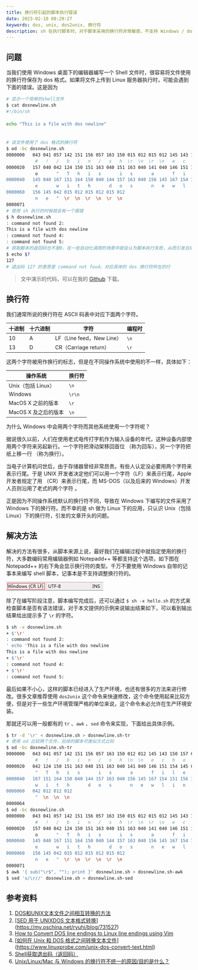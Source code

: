 ```yaml
---
title: 换行符引起的脚本执行错误
date: 2023-02-10 08:29:27
keywords: dos, unix, dos2unix, 换行符
description: sh 在执行脚本时，对于脚本采用的换行符非常敏感，不支持 Windows / dos 格式的换行符，会对脚本执行产生意想不到的问题，本文介绍了换行符的区别以及在生产环境中解决这个问题的方法。
---
```


## 问题

当我们使用 Windows 桌面下的编辑器编写一个 Shell 文件时，很容易将文件使用的换行符保存为 dos 格式。如果将文件上传到 Linux 服务器执行时，可能会遇到下面的错误。这是因为

```sh
# 显示一个简单的shell文件
$ cat dosnewline.sh                                   
#!/bin/sh

echo "This is a file with dos newline"


# 该文件使用了 dos 格式的换行符
$ od -bc dosnewline.sh
0000000   043 041 057 142 151 156 057 163 150 015 012 015 012 145 143 150
           #   !   /   b   i   n   /   s   h  \r  \n  \r  \n   e   c   h
0000020   157 040 042 124 150 151 163 040 151 163 040 141 040 146 151 154
           o       "   T   h   i   s       i   s       a       f   i   l
0000040   145 040 167 151 164 150 040 144 157 163 040 156 145 167 154 151
           e       w   i   t   h       d   o   s       n   e   w   l   i
0000060   156 145 042 015 012 015 012 015 012                            
           n   e   "  \r  \n  \r  \n  \r  \n                            
0000071
# 使用 sh 执行的时候就会有一个报错
$ h dosnewline.sh    
: command not found 2: 
This is a file with dos newline
: command not found 4: 
: command not found 5: 
# 获取脚本的返回码也不是0，在一些自动化调用的场景中就会认为脚本执行失败，从而引发后续的问题
$ echo $?             
127
# 退出码 127 的意思是 command not foud，对应具体的 dos 换行符所在的行
```

> 文中演示的代码，可以在我的 [Github](https://github.com/cocowool/sh-valley/tree/master/shell) 下载。

## 换行符

我们通常所说的换行符在 ASCII 码表中对应下面两个字符。

| 十进制 | 十六进制 | 字符                      | 编程时 |
| ------ | -------- | ------------------------- | ------ |
| 10     | A        | LF（Line feed，New Line） | `\n`   |
| 13     | D        | CR（Carriage return）     | `\r`   |

这两个字符被用作换行的标志，但是在不同操作系统中使用的不一样，具体如下：

| 操作系统             | 换行符 |
| -------------------- | ------ |
| Unix（包括 Linux）   | `\n`   |
| Windows              | `\r\n` |
| MacOS X 之前的版本   | `\r`   |
| MacOS X 及之后的版本 | `\n`   |

为什么 Windows 中会用两个字符而其他系统使用一个字符呢？

据说很久以前，人们在使用老式电传打字机作为输入设备的年代，这种设备内部使用两个字符来另起新行。一个字符把滑动架移回首位 （称为回车），另一个字符把纸上移一行 （称为换行）。

当电子计算机问世后，由于存储器曾经非常昂贵。有些人认定没必要用两个字符来表示行尾。于是 UNIX 开发者决定他们可以用一个字符（LF）来表示行尾，Apple 开发者规定了用 （CR）来表示行尾，而 MS-DOS（以及后来的 Windows）开发人员则沿用了老式的两个字符 。

正是因为不同操作系统默认的换行符不同，导致在 Windows 下编写的文件采用了 Windows 下的换行符。而不幸的是 sh 做为 Linux 下的应用，只认识 Unix（包括 Linux）下的换行符，引发的文章开头的问题。

## 解决方法

解决的方法有很多，从脚本来源上说，最好我们在编辑过程中就指定使用的换行符，大多数编码常用编辑器例如 Notepadd++ 等都支持这个选项，如下图在 Notepadd++ 的右下角会显示换行符的类型。千万不要使用 Windows 自带的记事本来编写 shell 脚本，记事本是不支持调整换行符的。

![img](20230210-dos2unix/1730512-20220327222631395-128360807.png)

除了在编写阶段注意，脚本编写完成后，还可以通过 `$ sh -x hello.sh` 的方式来检查脚本是否有语法错误，对于本文提供的示例来说输出结果如下，可以看到输出结果给出提示多了 `\r` 的字符。

```sh
$ sh -x dosnewline.sh 
+ $'\r'
: command not found 2: 
' echo 'This is a file with dos newline
This is a file with dos newline
+ $'\r'
: command not found 4: 
+ $'\r'
: command not found 5: 
```

最后如果不小心，这样的脚本已经进入了生产环境，也还有很多的方法来进行修改。很多文章推荐使用 `dos2unix` 这个命令来快速修改，这个命令使用起来比较方便，但是对于一些生产环境管理严格的单位来说，这个命令未必允许在生产环境安装。

那就还可以用一般都有的 `tr` 、`awk` 、`sed` 命令来实现，下面给出具体示例。

```sh
$ tr -d '\r' < dosnewline.sh > dosnewline.sh-tr
# 使用 od 比较两个文件，后续的脚本可类似方式比较
$ od -bc dosnewline.sh-tr 
0000000   043 041 057 142 151 156 057 163 150 012 012 145 143 150 157 040
           #   !   /   b   i   n   /   s   h  \n  \n   e   c   h   o    
0000020   042 124 150 151 163 040 151 163 040 141 040 146 151 154 145 040
           "   T   h   i   s       i   s       a       f   i   l   e    
0000040   167 151 164 150 040 144 157 163 040 156 145 167 154 151 156 145
           w   i   t   h       d   o   s       n   e   w   l   i   n   e
0000060   042 012 012 012                                                
           "  \n  \n  \n                                                
0000064
$ od -bc dosnewline.sh   
0000000   043 041 057 142 151 156 057 163 150 015 012 015 012 145 143 150
           #   !   /   b   i   n   /   s   h  \r  \n  \r  \n   e   c   h
0000020   157 040 042 124 150 151 163 040 151 163 040 141 040 146 151 154
           o       "   T   h   i   s       i   s       a       f   i   l
0000040   145 040 167 151 164 150 040 144 157 163 040 156 145 167 154 151
           e       w   i   t   h       d   o   s       n   e   w   l   i
0000060   156 145 042 015 012 015 012 015 012                            
           n   e   "  \r  \n  \r  \n  \r  \n                            
0000071
$ awk '{ sub("\r$", ""); print }' dosnewline.sh > dosnewline.sh-awk 
$ sed 's/\r//' dosnewline.sh > dosnewline.sh-sed 
```

## 参考资料

1. [DOS和UNIX文本文件之间相互转换的方法](https://blog.csdn.net/weixin_30360497/article/details/96205869)
2. [[SED 用于 UNIXDOS 文本格式转换](https://my.oschina.net/ryuhi/blog/731527)](https://my.oschina.net/ryuhi/blog/731527)
3. [How to Convert DOS line endings to Linux line endings using Vim](https://www.geeksforgeeks.org/how-to-convert-dos-line-endings-to-linux-line-endings-using-vim/)
4. [[如何在 Unix 和 DOS 格式之间转换文本文件](https://www.linuxprobe.com/unix-dos-convert-text.html)](https://www.linuxprobe.com/unix-dos-convert-text.html)
5. [Shell获取退出码（返回码）](https://blog.csdn.net/asty9000/article/details/86681890)
6. [Unix/Linux/Mac 与 Windows 的换行符不统一的原因/目的是什么？](https://www.zhihu.com/question/46542168)
